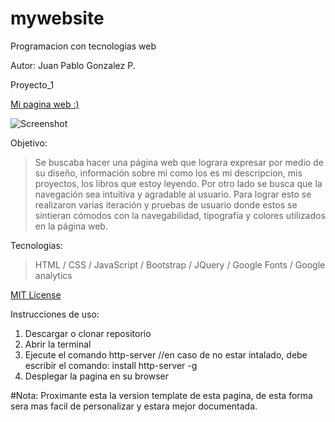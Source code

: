 # mywebsite

Programacion con tecnologias web

Autor: Juan Pablo Gonzalez P.

Proyecto_1

[Mi pagina web :)](https://juanpgonzalez.com)

![Screenshot](https://jpgonzalez14.github.io/screenshot.png)

Objetivo:

>Se buscaba hacer una página web que lograra expresar por medio de su diseño, información sobre mi como los es mi descripcion, mis proyectos, los libros que estoy leyendo. Por otro lado se busca que la navegación sea intuitiva y agradable al usuario. Para lograr esto se realizaron varias iteración y pruebas de usuario donde estos se sintieran cómodos con la navegabilidad, tipografía y colores utilizados en la página web.

Tecnologias:
>HTML
>/ CSS
>/ JavaScript
>/ Bootstrap
>/ JQuery
>/ Google Fonts
>/ Google analytics

[MIT License](https://github.com/jpgonzalez14/mywebsite/blob/master/LICENSE)

Instrucciones de uso:

1. Descargar o clonar repositorio
2. Abrir la terminal 
3. Ejecute el comando http-server //en caso de no estar intalado, debe escribir el comando: install http-server -g
4. Desplegar la pagina en su browser

#Nota: Proximante esta la version template de esta pagina, de esta forma sera mas facil de personalizar y estara mejor documentada. 
